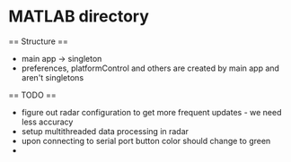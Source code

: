 # MATLAB directory


== Structure ==
* main app -> singleton
* preferences, platformControl and others are created by main app and aren't singletons

== TODO ==
* figure out radar configuration to get more frequent updates - we need less accuracy
* setup multithreaded data processing  in radar
* upon connecting to serial port button color should change to green
*
